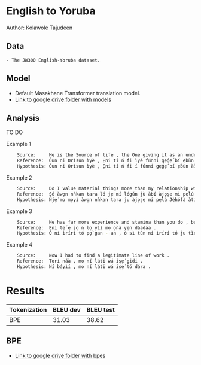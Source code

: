 # English to Yoruba

Author: Kolawole Tajudeen

## Data

	- The JW300 English-Yoruba dataset.

## Model

- Default Masakhane Transformer translation model.
- [Link to google drive folder with models](https://drive.google.com/open?id=11df3sipDiv7wXtdRnB01KH72krFsNU4r)

## Analysis

TO DO

Example 1
```sh
	Source:     He is the Source of life , the One giving it as an undeserved gift through Christ .
	Reference:  Òun ni Orísun ìyè , Ẹni tí ń fi ìyè fúnni gẹ́gẹ́ bí ẹbùn tí a kò lẹ́tọ̀ọ́ sí nípasẹ̀ Kristi .
	Hypothesis: Òun ni Orísun ìyè , Ẹni tí ń fi í fúnni gẹ́gẹ́ bí ẹ̀bùn àìlẹ́tọ̀ọ́sí nípasẹ̀ Kristi .
```

Example 2
```sh
	Source:     Do I value material things more than my relationship with Jehovah and with people ?
	Reference:  Ṣé àwọn nǹkan tara ló jẹ mí lógún jù àbí àjọṣe mi pẹ̀lú Jèhófà àtàwọn èèyàn ? 
	Hypothesis: Ǹjẹ́ mo mọyì àwọn nǹkan tara ju àjọṣe mi pẹ̀lú Jèhófà àti pẹ̀lú àwọn èèyàn lọ ?
```

Example 3
```sh
	Source:     He has far more experience and stamina than you do , but he patiently walks near you .
	Reference:  Ẹni tẹ́ ẹ jọ ń lọ yìí mọ ọ̀nà yẹn dáadáa . 
	Hypothesis: Ó ní ìrírí tó pọ̀ gan - an , ó sì tún ní ìrírí tó ju tìẹ lọ , àmọ́ ó fi sùúrù rìn nítòsí rẹ .
```

Example 4
```sh
	Source:     Now I had to find a legitimate line of work .
	Reference:  Torí náà , mo ní láti wá iṣẹ́ gidi .
	Hypothesis: Ní báyìí , mo ní láti wá iṣẹ́ tó dára .
```

# Results

Tokenization | BLEU dev | BLEU test
--- | --- | ---
BPE| 31.03 | 38.62

## BPE

- [Link to google drive folder with bpes](https://drive.google.com/open?id=1-63nP5CqUa8JRGLRxRY6vKZd9jgM-Y9_)
